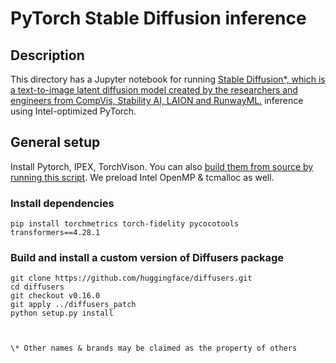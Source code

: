 <!--- 0. Title -->
# PyTorch Stable Diffusion inference

<!-- 10. Description -->
## Description

This directory has a Jupyter notebook for running [Stable Diffusion*, which is a text-to-image latent diffusion model created by the researchers and engineers from CompVis, Stability AI, LAION and RunwayML.](https://huggingface.co/runwayml/stable-diffusion-v1-5) inference using Intel-optimized PyTorch.

## General setup

Install Pytorch, IPEX, TorchVison.
You can also [build them from source by running this script](https://github.com/intel/intel-extension-for-pytorch/blob/master/scripts/compile_bundle.sh).
We preload Intel OpenMP & tcmalloc as well.

### Install dependencies
```
pip install torchmetrics torch-fidelity pycocotools transformers==4.28.1
```

### Build and install a custom version of Diffusers package
```
git clone https://github.com/huggingface/diffusers.git
cd diffusers
git checkout v0.16.0
git apply ../diffusers_patch
python setup.py install
```

```


\* Other names & brands may be claimed as the property of others

